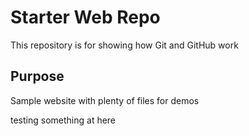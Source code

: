# Starter Web Repo

This repository is for showing how Git and GitHub work

## Purpose

Sample website with plenty of files for demos

testing something at here 
